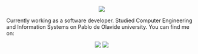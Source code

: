 <p align="center">
<img src = "https://github.com/lakidain/lakidain/blob/master/Particles.gif">
</p>

Currently working as a software developer. Studied Computer Engineering and Information Systems on Pablo de Olavide university. You can find me on:

<p align="center">
<a href= "https://www.linkedin.com/in/anderlakidain/"><img src="https://img.icons8.com/material-outlined/30/000000/linkedin.png"/></a>
<a href= "mailto:lakidainander@gmail.com"><img src="https://img.icons8.com/metro/26/000000/email.png"/></a>
</p>

<!--
**lakidain/lakidain** is a ✨ _special_ ✨ repository because its `README.md` (this file) appears on your GitHub profile.

Here are some ideas to get you started:

- 🔭 I’m currently working on ...
- 🌱 I’m currently learning ...
- 👯 I’m looking to collaborate on ...
- 🤔 I’m looking for help with ...
- 💬 Ask me about ...
- 📫 How to reach me: ...
- 😄 Pronouns: ...
- ⚡ Fun fact: ...
-->
